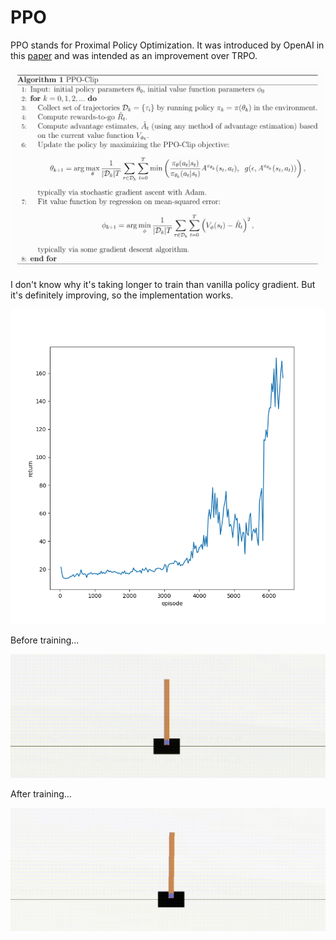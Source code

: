 # PPO

PPO stands for Proximal Policy Optimization. It was introduced by OpenAI in this [paper](https://arxiv.org/abs/1707.06347) and was intended as an improvement over TRPO.

![](ppo.png)

I don't know why it's taking longer to train than vanilla policy gradient. But it's definitely improving, so the implementation works.

<p align="center"><img src="returns.png"></p>

Before training...

<p align="center"><img src="before.gif"></p>

After training...

<p align="center"><img src="after.gif"></p>
